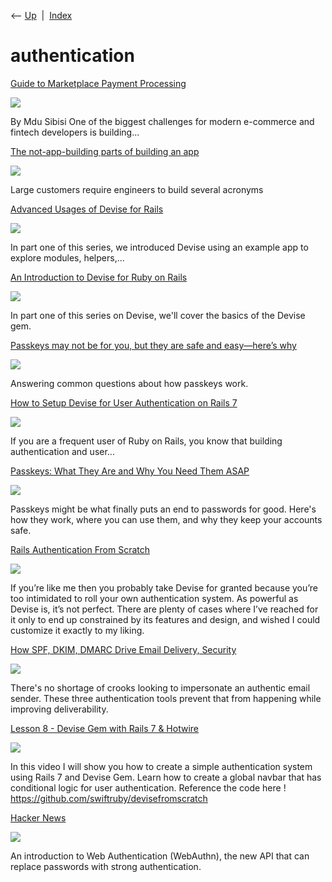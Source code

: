 <div class="nav">

⟵ [Up](index.html)  \|  [Index](index.html)

</div>

# authentication

<div class="cards">

<div class="card">

<div class="card-title">

[Guide to Marketplace Payment
Processing](https://dev.to/rapyd/guide-to-marketplace-payment-processing-23mk)

</div>

<div class="card-image">

[![](https://media.dev.to/dynamic/image/width=1000,height=500,fit=cover,gravity=auto,format=auto/https%3A%2F%2Fdev-to-uploads.s3.amazonaws.com%2Fuploads%2Farticles%2Fapwpf2nvskaavps6vqnw.png)](https://dev.to/rapyd/guide-to-marketplace-payment-processing-23mk)

</div>

By Mdu Sibisi One of the biggest challenges for modern e-commerce and
fintech developers is building...

</div>

<div class="card">

<div class="card-title">

[The not-app-building parts of building an
app](https://technically.substack.com/p/the-not-app-building-parts-of-building)

</div>

<div class="card-image">

[![](https://substackcdn.com/image/fetch/w_1200,h_600,c_fill,f_jpg,q_auto:good,fl_progressive:steep,g_auto/https%3A%2F%2Fsubstack-post-media.s3.amazonaws.com%2Fpublic%2Fimages%2Ff6a0876f-9566-4adb-84cc-1eced21baa72_500x626.png)](https://technically.substack.com/p/the-not-app-building-parts-of-building)

</div>

Large customers require engineers to build several acronyms

</div>

<div class="card">

<div class="card-title">

[Advanced Usages of Devise for
Rails](https://dev.to/appsignal/advanced-usages-of-devise-for-rails-lja)

</div>

<div class="card-image">

[![](https://media.dev.to/dynamic/image/width=1000,height=500,fit=cover,gravity=auto,format=auto/https%3A%2F%2Fdev-to-uploads.s3.amazonaws.com%2Fuploads%2Farticles%2F5nq8qg47ewb0vnax78p0.jpg)](https://dev.to/appsignal/advanced-usages-of-devise-for-rails-lja)

</div>

In part one of this series, we introduced Devise using an example app to
explore modules, helpers,...

</div>

<div class="card">

<div class="card-title">

[An Introduction to Devise for Ruby on
Rails](https://blog.appsignal.com/2023/07/12/an-introduction-to-devise-for-ruby-on-rails.html)

</div>

<div class="card-image">

[![](https://ondemand.bannerbear.com/signedurl/Mn62mqoVbWvyB5wgQ1/image.jpg?modifications=W3sibmFtZSI6InRpdGxlIiwidGV4dCI6IkFuIEludHJvZHVjdGlvbiB0byBEZXZpc2UgZm9yIFJ1Ynkgb24gUmFpbHMifSx7Im5hbWUiOiJpbWFnZSIsImltYWdlX3VybCI6Imh0dHBzOi8vYXBwc2lnbmFsLW5leHRqcy1ibG9nLW55cXI2cWNyOC1hcHBzaWduYWwudmVyY2VsLmFwcC9pbWFnZXMvYmxvZy8yMDIzLTA3L2RldmlzZS1wMS5qcGcifSx7Im5hbWUiOiJjYXRlZ29yeV9sb2dvIiwiaW1hZ2VfdXJsIjoiaHR0cHM6Ly9hcHBzaWduYWwtbmV4dGpzLWJsb2ctbnlxcjZxY3I4LWFwcHNpZ25hbC52ZXJjZWwuYXBwL2ltYWdlcy9sb2dvcy9ydWJ5LWxvZ28ucG5nIn1d&s=b9e64a107b058f81519a4c6cb04adec593255bd9db0ce4f10527f248118500dd)](https://blog.appsignal.com/2023/07/12/an-introduction-to-devise-for-ruby-on-rails.html)

</div>

In part one of this series on Devise, we'll cover the basics of the
Devise gem.

</div>

<div class="card">

<div class="card-title">

[Passkeys may not be for you, but they are safe and easy—here’s
why](https://arstechnica.com/information-technology/2023/05/passkeys-may-not-be-for-you-but-they-are-safe-and-easy-heres-why)

</div>

<div class="card-image">

[![](https://cdn.arstechnica.net/wp-content/uploads/2023/05/passkey-forensics.jpg)](https://arstechnica.com/information-technology/2023/05/passkeys-may-not-be-for-you-but-they-are-safe-and-easy-heres-why)

</div>

Answering common questions about how passkeys work.

</div>

<div class="card">

<div class="card-title">

[How to Setup Devise for User Authentication on Rails
7](https://dev.to/ackshaey/how-to-setup-devise-for-user-authentication-on-rails-7-ojg)

</div>

<div class="card-image">

[![](https://media2.dev.to/dynamic/image/width=1000,height=500,fit=cover,gravity=auto,format=auto/https%3A%2F%2Fdev-to-uploads.s3.amazonaws.com%2Fuploads%2Farticles%2F6iv0w14vh6mb9enf95pv.png)](https://dev.to/ackshaey/how-to-setup-devise-for-user-authentication-on-rails-7-ojg)

</div>

If you are a frequent user of Ruby on Rails, you know that building
authentication and user...

</div>

<div class="card">

<div class="card-title">

[Passkeys: What They Are and Why You Need Them
ASAP](https://www.pcmag.com/opinions/passwordless-authentication-what-it-is-and-why-you-need-it-asap)

</div>

<div class="card-image">

[![](https://i.pcmag.com/imagery/articles/00tsksIfrizD7YyMuljCu12-3.fit_lim.size_1200x630.v1716991417.jpg)](https://www.pcmag.com/opinions/passwordless-authentication-what-it-is-and-why-you-need-it-asap)

</div>

Passkeys might be what finally puts an end to passwords for good. Here's
how they work, where you can use them, and why they keep your accounts
safe.

</div>

<div class="card">

<div class="card-title">

[Rails Authentication From
Scratch](https://stevepolito.design/blog/rails-authentication-from-scratch)

</div>

<div class="card-image">

[![](https://stevepolito.design/assets/images/open-graph/blog/rails-authentication-from-scratch.png)](https://stevepolito.design/blog/rails-authentication-from-scratch)

</div>

If you’re like me then you probably take Devise for granted because
you’re too intimidated to roll your own authentication system. As
powerful as Devise is, it’s not perfect. There are plenty of cases where
I’ve reached for it only to end up constrained by its features and
design, and wished I could customize it exactly to my liking.

</div>

<div class="card">

<div class="card-title">

[How SPF, DKIM, DMARC Drive Email Delivery,
Security](https://www.practicalecommerce.com/how-spf-dkim-dmarc-drive-email-delivery-security)

</div>

<div class="card-image">

[![](https://www.practicalecommerce.com/wp-content/uploads/2022/11/How-to-Set-Up-SPF-DKIM-and-DMARC-for-Email-Deliverability.jpg)](https://www.practicalecommerce.com/how-spf-dkim-dmarc-drive-email-delivery-security)

</div>

There's no shortage of crooks looking to impersonate an authentic email
sender. These three authentication tools prevent that from happening
while improving deliverability.

</div>

<div class="card">

<div class="card-title">

[Lesson 8 - Devise Gem with Rails 7 &
Hotwire](https://m.youtube.com/watch?t=490s&v=k9g2sPXarwg)

</div>

<div class="card-image">

[![](https://i.ytimg.com/vi/k9g2sPXarwg/maxresdefault.jpg)](https://m.youtube.com/watch?t=490s&v=k9g2sPXarwg)

</div>

In this video I will show you how to create a simple authentication
system using Rails 7 and Devise Gem. Learn how to create a global navbar
that has conditional logic for user authentication. Reference the code
here ! https://github.com/swiftruby/devisefromscratch

</div>

<div class="card">

<div class="card-title">

[Hacker News](https://webauthn.guide)

</div>

<div class="card-image">

[![](https://webauthn.guide/dist/images/webauthn-meta-image.jpg)](https://webauthn.guide)

</div>

An introduction to Web Authentication (WebAuthn), the new API that can
replace passwords with strong authentication.

</div>

</div>
